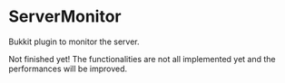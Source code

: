 ServerMonitor
=============

Bukkit plugin to monitor the server.

Not finished yet!
The functionalities are not all implemented yet and the performances will be improved.